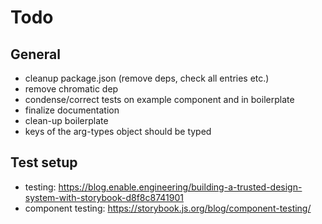 # Todo

## General
- cleanup package.json (remove deps, check all entries etc.)
- remove chromatic dep
- condense/correct tests on example component and in boilerplate
- finalize documentation
- clean-up boilerplate
- keys of the arg-types object should be typed

## Test setup
- testing: https://blog.enable.engineering/building-a-trusted-design-system-with-storybook-d8f8c8741901
- component testing: https://storybook.js.org/blog/component-testing/
